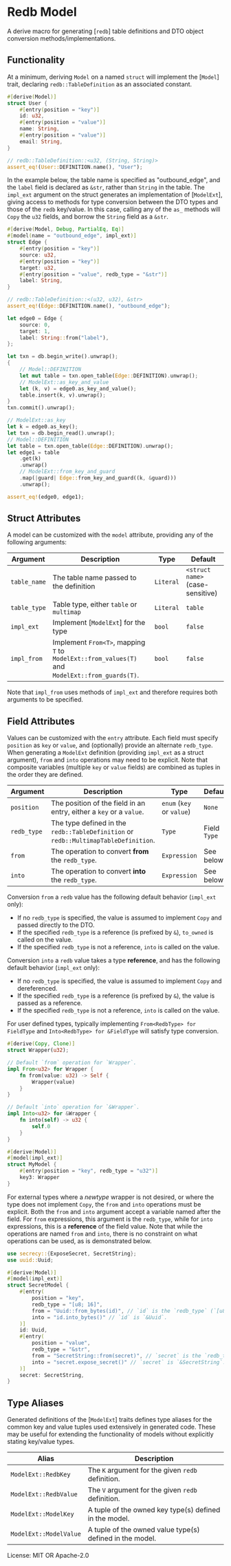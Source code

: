 # Redb Model
A derive macro for generating [`redb`] table definitions and DTO object
conversion methods/implementations.

## Functionality

At a minimum, deriving `Model` on a named `struct` will implement the [`Model`]
trait, declaring `redb::TableDefinition` as an associated constant.

```rust
#[derive(Model)]
struct User {
    #[entry(position = "key")]
    id: u32,
    #[entry(position = "value")]
    name: String,
    #[entry(position = "value")]
    email: String,
}

// redb::TableDefinition::<u32, (String, String)>
assert_eq!(User::DEFINITION.name(), "User");
```

In the example below, the table name is specified as "outbound_edge", and the
`label` field is declared as `&str`, rather than `String` in the table. The
`impl_ext` argument on the struct generates an implementation of [`ModelExt`],
giving access to methods for type conversion between the DTO types and those
of the `redb` key/value. In this case, calling any of the `as_` methods will
`Copy` the `u32` fields, and borrow the `String` field as a `&str`.

```rust
#[derive(Model, Debug, PartialEq, Eq)]
#[model(name = "outbound_edge", impl_ext)]
struct Edge {
    #[entry(position = "key")]
    source: u32,
    #[entry(position = "key")]
    target: u32,
    #[entry(position = "value", redb_type = "&str")]
    label: String,
}

// redb::TableDefinition::<(u32, u32), &str>
assert_eq!(Edge::DEFINITION.name(), "outbound_edge");

let edge0 = Edge {
    source: 0,
    target: 1,
    label: String::from("label"),
};

let txn = db.begin_write().unwrap();
{
    // Model::DEFINITION
    let mut table = txn.open_table(Edge::DEFINITION).unwrap();
    // ModelExt::as_key_and_value
    let (k, v) = edge0.as_key_and_value();
    table.insert(k, v).unwrap();
}
txn.commit().unwrap();

// ModelExt::as_key
let k = edge0.as_key();
let txn = db.begin_read().unwrap();
// Model::DEFINITION
let table = txn.open_table(Edge::DEFINITION).unwrap();
let edge1 = table
    .get(k)
    .unwrap()
    // ModelExt::from_key_and_guard
    .map(|guard| Edge::from_key_and_guard((k, &guard)))
    .unwrap();

assert_eq!(edge0, edge1);
```

## Struct Attributes

A model can be customized with the `model` attribute, providing any of the
following arguments:

Argument | Description | Type | Default
---|---|---|---
`table_name` | The table name passed to the definition | `Literal` | `<struct name>` (case-sensitive)
`table_type` | Table type, either `table` or `multimap` | `Literal` | `table`
`impl_ext` | Implement [`ModelExt`] for the type | `bool` | `false`
`impl_from` | Implement `From<T>`, mapping `T` to `ModelExt::from_values(T)` and `ModelExt::from_guards(T)`. | `bool` | `false`

Note that `impl_from` uses methods of `impl_ext` and therefore requires both
arguments to be specified.

## Field Attributes

Values can be customized with the `entry` attribute. Each field must specify
`position` as `key` or `value`, and (optionally) provide an alternate `redb_type`.
When generating a `ModelExt` definition (providing `impl_ext` as a struct argument),
`from` and `into` operations may need to be explicit. Note that composite
variables (multiple `key` or `value` fields) are combined as tuples in the order
they are defined.

Argument | Description | Type | Default
---|---|---|---
`position` | The position of the field in an entry, either a `key` or a `value`. | `enum` (`key` or `value`) | `None`
`redb_type` | The type defined in the `redb::TableDefinition` or `redb::MultimapTableDefinition`. | `Type` | Field `Type`
`from` | The operation to convert **from** the `redb_type`.  | `Expression` | See below.
`into` | The operation to convert **into** the `redb_type`.  | `Expression` | See below.

Conversion `from` a `redb` value has the following default behavior (`impl_ext` only):
- If no `redb_type` is specified, the value is assumed to implement `Copy` and passed directly to the DTO.
- If the specified `redb_type` is a reference (is prefixed by `&`), `to_owned` is called on the value.
- If the specified `redb_type` is not a reference, `into` is called on the value.

Conversion `into` a `redb` value takes a type **reference**, and has the following default behavior (`impl_ext` only):
- If no `redb_type` is specified, the value is assumed to implement `Copy` and dereferenced.
- If the specified `redb_type` is a reference (is prefixed by `&`), the value is passed as a reference.
- If the specified `redb_type` is not a reference, `into` is called on the value.

For user defined types, typically implementing `From<RedbType> for FieldType` and
`Into<RedbType> for &FieldType` will satisfy type conversion.

```rust
#[derive(Copy, Clone)]
struct Wrapper(u32);

// Default `from` operation for `Wrapper`.
impl From<u32> for Wrapper {
    fn from(value: u32) -> Self {
        Wrapper(value)
    }
}

// Default `into` operation for `&Wrapper`.
impl Into<u32> for &Wrapper {
    fn into(self) -> u32 {
        self.0
    }
}

#[derive(Model)]
#[model(impl_ext)]
struct MyModel {
    #[entry(position = "key", redb_type = "u32")]
    key3: Wrapper
}
```

For external types where a *newtype* wrapper is not desired, or where the type
does not implement `Copy`, the `from` and `into` operations must be explicit.
Both the `from` and `into` argument accept a variable named after the field. For
`from` expressions, this argument is the `redb_type`, while for `into` expressions,
this is a **reference** of the field value. Note that while the operations are
named `from` and `into`, there is no constraint on what operations can be used,
as is demonstrated below.

```rust
use secrecy::{ExposeSecret, SecretString};
use uuid::Uuid;

#[derive(Model)]
#[model(impl_ext)]
struct SecretModel {
    #[entry(
        position = "key",
        redb_type = "[u8; 16]",
        from = "Uuid::from_bytes(id)", // `id` is the `redb_type` (`[u8; 16]`).
        into = "id.into_bytes()" // `id` is `&Uuid`.
    )]
    id: Uuid,
    #[entry(
        position = "value",
        redb_type = "&str",
        from = "SecretString::from(secret)", // `secret` is the `redb_type` (`&str`).
        into = "secret.expose_secret()" // `secret` is `&SecretString`.
    )]
    secret: SecretString,
}
```

## Type Aliases

Generated definitions of the [`ModelExt`] traits defines type aliases for the
common key and value tuples used extensively in generated code. These may be
useful for extending the functionality of models without explicitly stating
key/value types.

Alias | Description
---|---
`ModelExt::RedbKey` | The `K` argument for the given `redb` definition.
`ModelExt::RedbValue` | The `V` argument for the given `redb` definition.
`ModelExt::ModelKey` | A tuple of the owned key type(s) defined in the model.
`ModelExt::ModelValue` | A tuple of the owned value type(s) defined in the model.


License: MIT OR Apache-2.0
